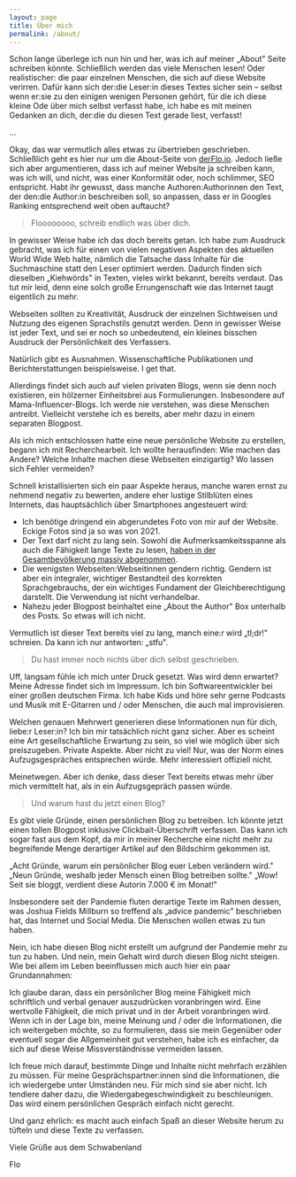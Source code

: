 ```yaml
---
layout: page
title: Über mich
permalink: /about/
---
```


Schon lange überlege ich nun hin und her, was ich auf meiner „About" Seite schreiben könnte. Schließlich werden das viele Menschen lesen! Oder realistischer: die paar einzelnen Menschen, die sich auf diese Website verirren. Dafür kann sich der:die Leser:in dieses Textes sicher sein – selbst wenn er:sie zu den einigen wenigen Personen gehört, für die ich diese kleine Ode über mich selbst verfasst habe, ich habe es mit meinen Gedanken an dich, der:die du diesen Text gerade liest, verfasst!

…

Okay, das war vermutlich alles etwas zu übertrieben geschrieben. Schließlich geht es hier nur um die About-Seite von [derFlo.io](https://derflo.io "DerFlo.io"). Jedoch ließe sich aber argumentieren, dass ich auf meiner Website ja schreiben kann, was ich will, und nicht, was einer Konformität oder, noch schlimmer, SEO entspricht. Habt ihr gewusst, dass manche Authoren:Authorinnen den Text, der den:die Author:in beschreiben soll, so anpassen, dass er in Googles Ranking entsprechend weit oben auftaucht? 

> Floooooooo, schreib endlich was über dich.

In gewisser Weise habe ich das doch bereits getan. Ich habe zum Ausdruck gebracht, was ich für einen von vielen negativen Aspekten des aktuellen World Wide Web halte, nämlich die Tatsache dass Inhalte für die Suchmaschine statt den Leser optimiert werden. Dadurch finden sich dieselben „Kiehwörds" in Texten, vieles wirkt bekannt, bereits verdaut. Das tut mir leid, denn eine solch große Errungenschaft wie das Internet taugt eigentlich zu mehr.

Webseiten sollten zu Kreativität, Ausdruck der einzelnen Sichtweisen und Nutzung des eigenen Sprachstils genutzt werden. Denn in gewisser Weise ist jeder Text, und sei er noch so unbedeutend, ein kleines bisschen Ausdruck der Persönlichkeit des Verfassers. 

Natürlich gibt es Ausnahmen. Wissenschaftliche Publikationen und Berichterstattungen beispielsweise. I get that. 

Allerdings findet sich auch auf vielen privaten Blogs, wenn sie denn noch existieren, ein hölzerner Einheitsbrei aus Formulierungen. Insbesondere auf Mama-Influencer-Blogs. Ich werde nie verstehen, was diese Menschen antreibt. Vielleicht verstehe ich es bereits, aber mehr dazu in einem separaten Blogpost.

Als ich mich entschlossen hatte eine neue persönliche Website zu erstellen, begann ich mit Recherchearbeit. Ich wollte herausfinden: Wie machen das Andere? Welche Inhalte machen diese Webseiten einzigartig? Wo lassen sich Fehler vermeiden? 

Schnell kristallisierten sich ein paar Aspekte heraus, manche waren ernst zu nehmend negativ zu bewerten, andere eher lustige Stilblüten eines Internets, das hauptsächlich über Smartphones angesteuert wird:

- Ich benötige dringend ein abgerundetes Foto von mir auf der Website. Eckige Fotos sind ja so was von 2021.
- Der Text darf nicht zu lang sein. Sowohl die Aufmerksamkeitsspanne als auch die Fähigkeit lange Texte zu lesen, [haben in der Gesamtbevölkerung massiv abgenommen](https://www.theguardian.com/commentisfree/2018/aug/25/skim-reading-new-normal-maryanne-wolf).
- Die wenigsten Webseiten:Webseitinnen gendern richtig. Gendern ist aber ein integraler, wichtiger Bestandteil des korrekten Sprachgebrauchs, der ein wichtiges Fundament der Gleichberechtigung darstellt. Die Verwendung ist nicht verhandelbar. 
- Nahezu jeder Blogpost beinhaltet eine „About the Author" Box unterhalb des Posts. So etwas will ich nicht.

Vermutlich ist dieser Text bereits viel zu lang, manch eine:r wird „tl;dr!" schreien. Da kann ich nur antworten: „stfu".

> Du hast immer noch nichts über dich selbst geschrieben.

Uff, langsam fühle ich mich unter Druck gesetzt. Was wird denn erwartet? Meine Adresse findet sich im Impressum. Ich bin Softwareentwickler bei einer großen deutschen Firma. Ich habe Kids und höre sehr gerne Podcasts und Musik mit E-Gitarren und / oder Menschen, die auch mal improvisieren. 

Welchen genauen Mehrwert generieren diese Informationen nun für dich, liebe:r Leser:in? Ich bin mir tatsächlich nicht ganz sicher. Aber es scheint eine Art gesellschaftliche Erwartung zu sein, so viel wie möglich über sich preiszugeben. Private Aspekte. Aber nicht zu viel! Nur, was der Norm eines Aufzugsgespräches entsprechen würde. Mehr interessiert offiziell nicht.

Meinetwegen. Aber ich denke, dass dieser Text bereits etwas mehr über mich vermittelt hat, als in ein Aufzugsgepräch passen würde.

> Und warum hast du jetzt einen Blog?

Es gibt viele Gründe, einen persönlichen Blog zu betreiben. Ich könnte jetzt einen tollen Blogpost inklusive Clickbait-Überschrift verfassen. Das kann ich sogar fast aus dem Kopf, da mir in meiner Recherche eine nicht mehr zu begreifende Menge derartiger Artikel auf den Bildschirm gekommen ist. 

„Acht Gründe, warum ein persönlicher Blog euer Leben verändern wird."
„Neun Gründe, weshalb jeder Mensch einen Blog betreiben sollte."
„Wow! Seit sie bloggt, verdient diese Autorin 7.000 € im Monat!"

Insbesondere seit der Pandemie fluten derartige Texte im Rahmen dessen, was Joshua Fields Millburn so treffend als „advice pandemic" beschrieben hat, das Internet und Social Media. Die Menschen wollen etwas zu tun haben.

Nein, ich habe diesen Blog nicht erstellt um aufgrund der Pandemie mehr zu tun zu haben. Und nein, mein Gehalt wird durch diesen Blog nicht steigen. Wie bei allem im Leben beeinflussen mich auch hier ein paar Grundannahmen:

Ich glaube daran, dass ein persönlicher Blog meine Fähigkeit mich schriftlich und verbal genauer auszudrücken voranbringen wird. Eine wertvolle Fähigkeit, die mich privat und in der Arbeit voranbringen wird. Wenn ich in der Lage bin, meine Meinung und / oder die Informationen, die ich weitergeben möchte, so zu formulieren, dass sie mein Gegenüber oder eventuell sogar die Allgemeinheit gut verstehen, habe ich es einfacher, da sich auf diese Weise Missverständnisse vermeiden lassen.

Ich freue mich darauf, bestimmte Dinge und Inhalte nicht mehrfach erzählen zu müssen. Für meine Gesprächspartner:innen sind die Informationen, die ich wiedergebe unter Umständen neu. Für mich sind sie aber nicht. Ich tendiere daher dazu, die Wiedergabegeschwindigkeit zu beschleunigen. Das wird einem persönlichen Gespräch einfach nicht gerecht. 

Und ganz ehrlich: es macht auch einfach Spaß an dieser Website herum zu tüfteln und diese Texte zu verfassen.

Viele Grüße aus dem Schwabenland

Flo